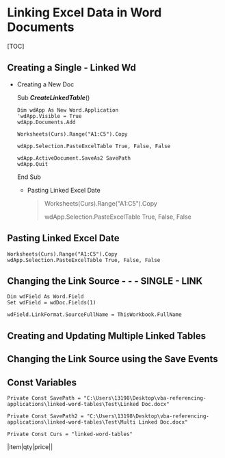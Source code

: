 # Linking Excel Data in Word Documents

[TOC]

## Creating a Single - Linked Wd

- Creating a New Doc

  Sub ***CreateLinkedTable***()

  ```
  Dim wdApp As New Word.Application
  'wdApp.Visible = True
  wdApp.Documents.Add
  
  Worksheets(Curs).Range("A1:C5").Copy
  
  wdApp.Selection.PasteExcelTable True, False, False
  
  wdApp.ActiveDocument.SaveAs2 SavePath
  wdApp.Quit
  ```

  End Sub

  - Pasting Linked Excel Date

    > Worksheets(Curs).Range("A1:C5").Copy
    >
    > wdApp.Selection.PasteExcelTable True, False, False

    







## Pasting Linked Excel Date

```
Worksheets(Curs).Range("A1:C5").Copy
wdApp.Selection.PasteExcelTable True, False, False
```



## Changing the Link Source - - - SINGLE - LINK

```
Dim wdField As Word.Field
Set wdField = wdDoc.Fields(1)
    
wdField.LinkFormat.SourceFullName = ThisWorkbook.FullName
```



## Creating and Updating Multiple Linked Tables



## Changing the Link Source using the Save Events



## Const Variables

```
Private Const SavePath = "C:\Users\13198\Desktop\vba-referencing-applications\linked-word-tables\Test\Linked Doc.docx"

Private Const SavePath2 = "C:\Users\13198\Desktop\vba-referencing-applications\linked-word-tables\Test\Multi Linked Doc.docx"

Private Const Curs = "linked-word-tables"
```

|item|qty|price||